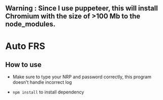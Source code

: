Warning : Since I use puppeteer, this will install Chromium with the size of >100 Mb to the node_modules.
---

# Auto FRS

## How to use
- Make sure to type your NRP and password correctly, this program doesn't handle incorrect log

- `npm install` to install dependency
